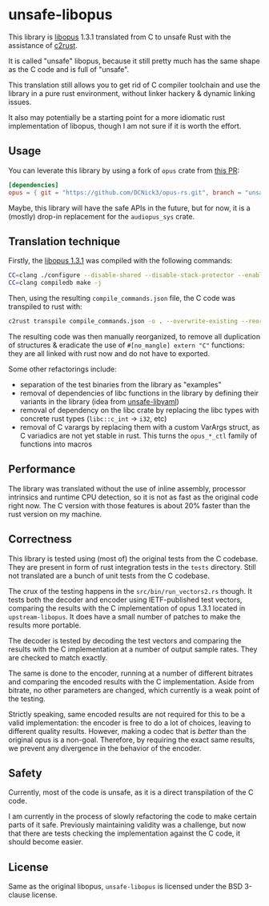 # unsafe-libopus

This library is [libopus](https://github.com/xiph/opus) 1.3.1 translated from C to unsafe Rust with the assistance
of [c2rust](https://github.com/immunant/c2rust).

It is called "unsafe" libopus, because it still pretty much has the same shape as the C code and is full of "unsafe".

This translation still allows you to get rid of C compiler toolchain and use the library in a pure rust environment,
without linker hackery & dynamic linking issues.

It also may potentially be a starting point for a more idiomatic rust implementation of libopus, though I am not sure if
it is worth the effort.

## Usage

You can leverate this library by using a fork of `opus` crate
from [this PR](https://github.com/SpaceManiac/opus-rs/pull/20):

```toml
[dependencies]
opus = { git = "https://github.com/DCNick3/opus-rs.git", branch = "unsafe-libopus", default-features = false, features = ["unsafe-libopus-backend"] }
```

Maybe, this library will have the safe APIs in the future, but for now, it is a (mostly) drop-in replacement for
the `audiopus_sys` crate.

## Translation technique

Firstly, the [libopus 1.3.1](https://archive.mozilla.org/pub/opus/opus-1.3.1.tar.gz) was compiled with the following
commands:

```bash
CC=clang ./configure --disable-shared --disable-stack-protector --enable-extra-programs --disable-doc --disable-asm --disable-rtcd --disable-intrinsics --disable-dependency-tracking--disable-maintainer-mode --enable-hardening
CC=clang compiledb make -j
```

Then, using the resulting `compile_commands.json` file, the C code was transpiled to rust with:

```bash
c2rust transpile compile_commands.json -o . --overwrite-existing --reorganize-definitions --emit-modules --translate-const-macros --emit-build-files
```

The resulting code was then manually reorganized, to remove all duplication of structures & eradicate the use
of `#[no_mangle] extern "C"` functions: they are all linked with rust now and do not have to exported.

Some other refactorings include:

- separation of the test binaries from the library as "examples"
- removal of dependencies of libc functions in the library by defining their variants in the library (idea
  from [unsafe-libyaml](https://github.com/dtolnay/unsafe-libyaml))
- removal of dependency on the libc crate by replacing the libc types with concrete rust types (`libc::c_int` -> `i32`,
  etc)
- removal of C varargs by replacing them with a custom VarArgs struct, as C variadics are not yet stable in rust. This
  turns the `opus_*_ctl` family of functions into macros

## Performance

The library was translated without the use of inline assembly, processor intrinsics and runtime CPU detection, so it is
not as fast as the original code right now. The C version with those features is about 20% faster than the rust version
on my machine.

## Correctness

This library is tested using (most of) the original tests from the C codebase. They are present in form of rust
integration tests in the `tests` directory. Still not translated are a bunch of unit tests from the C codebase.

The crux of the testing happens in the `src/bin/run_vectors2.rs` though.
It tests both the decoder and encoder using IETF-published test vectors,
comparing the results with the C implementation of opus 1.3.1 located in `upstream-libopus`.
It does have a small number of patches to make the results more portable.

The decoder is tested by decoding the test vectors and comparing the results with the C implementation at a
number of output sample rates.
They are checked to match exactly.

The same is done to the encoder,
running at a number of different bitrates and comparing the encoded results with the C implementation.
Aside from bitrate, no other parameters are changed, which currently is a weak point of the testing.

Strictly speaking, same encoded results are not required for this to be a valid implementation: the encoder is free to
do a lot of choices, leaving to different quality results.
However, making a codec that is _better_ than the original opus is a non-goal. Therefore, by requiring the exact same
results, we prevent any divergence in the behavior of the encoder.

## Safety

Currently, most of the code is unsafe, as it is a direct transpilation of the C code.

I am currently in the process of slowly refactoring the code to make certain parts of it safe. Previously maintaining
validity was a challenge, but now that there are tests checking the implementation against the C code, it should become
easier.

## License

Same as the original libopus, `unsafe-libopus` is licensed under the BSD 3-clause license.
